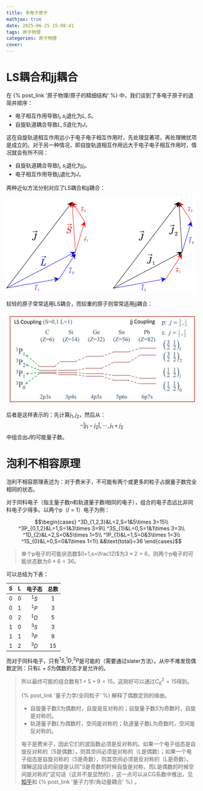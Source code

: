```yaml
---
title: 多电子原子
mathjax: true
date: 2025-06-25 15:08:41
tags: 原子物理
categories: 原子物理
cover:
---
```


# LS耦合和jj耦合

在 {% post_link '原子物理/原子的精细结构' %} 中，我们谈到了多电子原子的退简并顺序：
- 电子相互作用导致$l_i,s_i$退化为$L,S$。
- 自旋轨道耦合导致$L,S$退化为$J$。

这在自旋轨道相互作用远小于电子电子相互作用时，先处理显著项，再处理微扰项是成立的。对于另一种情况，即自旋轨道相互作用远大于电子电子相互作用时，情况就会有所不同：
- 自旋轨道耦合导致$l_i,s_i$退化为$j_i$。
- 电子相互作用导致$j_i$退化为$J$。

两种近似方法分别对应了LS耦合和jj耦合：

![alt](\img\原子物理\LSjj.png)

较轻的原子常常适用LS耦合，而较重的原子则常常适用jj耦合：

![alt](\img\原子物理\LSjj2.jpg)

后者是这样表示的：先计算$j_1,j_2$，然后从：
$$-|j_1-j_2|,\cdots,j_1+j_2$$
中组合出$J$的可能量子数。

# 泡利不相容原理

泡利不相容原理表述为：对于费米子，不可能有两个或更多的粒子占据量子数完全相同的状态。

对于同科电子（指主量子数$n$和轨道量子数$l$相同的电子），组合的电子态远比非同科电子少得多。以两个p（$l=1$）电子为例：

$$\begin{cases}
^3D_{1,2,3}&L=2,S=1&5\times 3=15\\
^3P_{0,1,2}&L=1,S=1&3\times 3=9\\
^3S_{1}&L=0,S=1&1\times 3=3\\
^1D_{2}&L=2,S=0&5\times 1=5\\
^1P_{1}&L=1,S=0&3\times 1=3\\
^1S_{0}&L=0,S=0&1\times 1=1\\
&&\text{total}=36
\end{cases}$$

> 单个p电子的可能状态数$(l=1,s=\frac12)$为$3\times 2=6$，则两个p电子的可能状态数为$6\times 6=36$。

可以总结为下表：

| S | L | 电子态 |总数|
|:-: | :-: | :----: |:-:|
| 0 | 0  | $^1S$ | 1 |
| 0 | 1 | $^1P$ | 3 |
| 0 | 2 | $^1D$ | 5 |
| 1 | 0 | $^3S$ | 3 |
| 1 | 1 | $^3P$ | 9 |
| 1 | 2 | $^3D$ | 15 |

而对于同科电子，只有$^1S$,$^1D$,$^3P$是可能的（需要通过slater方法）。从中不难发现偶数定则：只有$L+S$为偶数的态才是允许的。

> 所以最终可能的组合数有$1+5+9=15$。这刚好可以通过$C_6^2=15$得到。
>
>  {% post_link '量子力学/全同粒子' %} 解释了偶数定则的缘由。
> - 自旋量子数$S$为偶数时，自旋是反对称的；自旋量子数$S$为奇数时，自旋是对称的。
> - 轨道量子数$L$为偶数时，空间是对称的；轨道量子数$L$为奇数时，空间是反对称的。
>
> 电子是费米子，因此它们的波函数必须是反对称的。如果一个电子组态是自旋反对称的（S是偶数），则其空间必须是对称的（L是偶数）；如果一个电子组态是自旋对称的（S是奇数），则其空间必须是反对称的（L是奇数）。理解这段话的前提是认同“$S$是奇数的时候自旋是对称，而$L$是偶数的时候空间是对称的”这句话（这并不是显然的），这一点可以从CG系数中推出，见[知乎](https://zhuanlan.zhihu.com/p/697254822)和 {% post_link '量子力学/角动量耦合' %} 。

